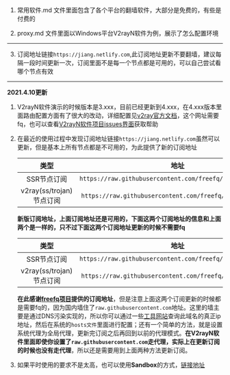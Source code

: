 1. 常用软件.md 文件里面包含了各个平台的翻墙软件，大部分是免费的，有些是付费的

2. proxy.md 文件里面以Windows平台V2rayN软件为例，展示了怎么配置环境

------

3. 订阅地址链接`https://jiang.netlify.com`,此订阅地址更新不要翻墙，建议每隔一段时间更新一次，订阅里面不是每一个节点都是可用的，可以自己尝试看哪个节点有效

***

**2021.4.10更新**

1. V2rayN软件演示的时候版本是3.xxx，目前已经更新到4.xxx，在4.xxx版本里面路由配置方面有了很大的改动，详细配置见[v2ray官方文档](https://www.v2fly.org/)，这个网址需要fq，也可以查看[V2rayN软件项目issues界面](https://github.com/2dust/v2rayN/issues)获取帮助

2. 在最近的使用过程中发现订阅地址链接`https://jiang.netlify.com`虽然可以更新，但是基本上所有节点都是不可用的，为此提供了新的订阅地址

   |           类型           |                            地址                            |
   | :----------------------: | :--------------------------------------------------------: |
   |       SSR节点订阅        | `https://raw.githubusercontent.com/freefq/free/master/ssr` |
   | v2ray(ss/trojan)节点订阅 | `https://raw.githubusercontent.com/freefq/free/master/v2`  |

   **新版订阅地址，上面订阅地址还是可用的，下面这两个订阅地址的信息和上面两个是一样的，只不过下面这两个订阅地址更新的时候不需要fq**

   |           类型           |                            地址                            |
   | :----------------------: | :--------------------------------------------------------: |
   |       SSR节点订阅        | `https://raw.githubusercontent.com/freefq/free/master/ssr` |
   | v2ray(ss/trojan)节点订阅 | `https://raw.githubusercontent.com/freefq/free/master/v2`  |

   **在此感谢[freefq项目](https://github.com/freefq/free)提供的订阅地址**，但是注意上面这两个订阅更新的时候都是需要fq的，因为国内墙住了`raw.githubusercontent.com`地址。这里的墙主要是通过DNS污染实现的，所以你可以通过一些[工具网站](https://www.ipaddress.com/)查询此域名的真正ip地址，然后在系统的`hosts文件`里面进行配置；还有一个简单的方法，就是设置系统代理为全局代理，更新完订阅之后再回到以前的代理模式。**在V2rayN软件里面即使你设置了`raw.githubusercontent.com`走代理，实际上在更新订阅的时候也没有走代理**，所以还是需要用到上面两种方法更新订阅。

3. 如果平时使用的要求不是太高，也可以使用**Sandbox**的方式，[链接地址](https://cdn.apkook.com/)